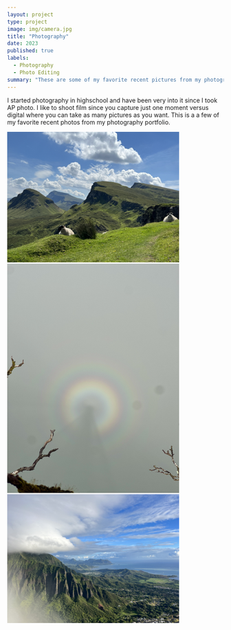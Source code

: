 ```yaml
---
layout: project
type: project
image: img/camera.jpg
title: "Photography"
date: 2023
published: true
labels:
  - Photography
  - Photo Editing
summary: "These are some of my favorite recent pictures from my photography portfolio"
---
```


I started photography in highschool and have been very into it since I took AP photo. I like to shoot film since you capture just one moment versus digital where you can take as many pictures as you want. This is a a few of my favorite recent photos from my photography portfolio.

<div class="text-center p-4">
  <img width="400px" src="../img/sheep.png" class="img-thumbnail" >
  <img width="400px" src="../img/rainbow.png" class="img-thumbnail" >
  <img width="400px" src="../img/stairway.png" class="img-thumbnail" >
</div>


